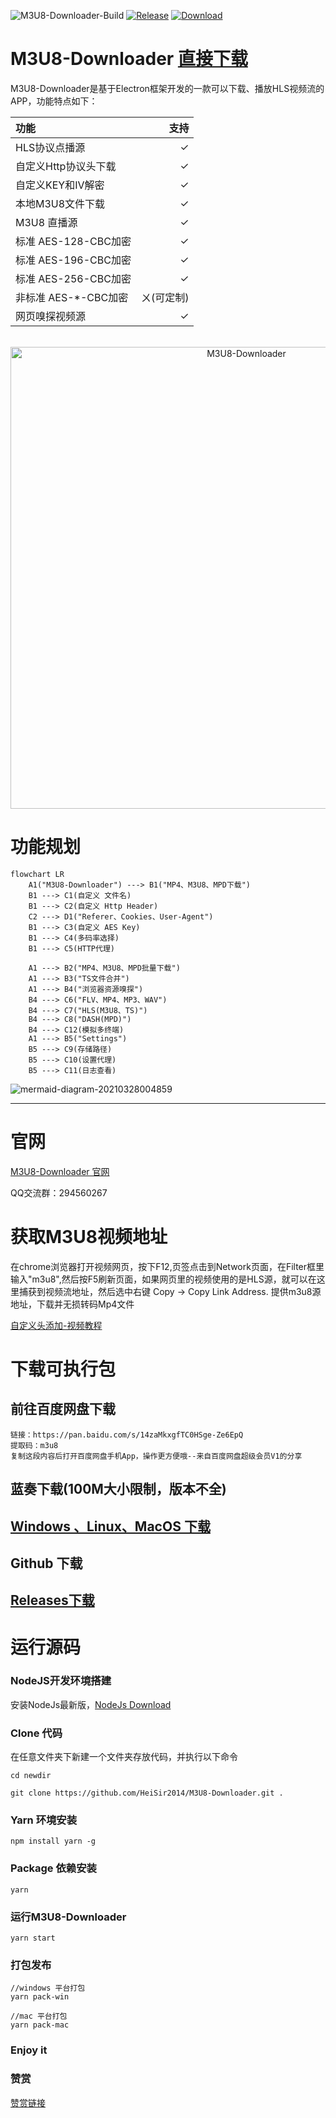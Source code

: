 
![M3U8-Downloader-Build](https://img.shields.io/github/workflow/status/heisir2014/M3U8-Downloader/M3U8-Downloader-Build?style=flat-square)
[![Release](https://img.shields.io/github/v/release/heisir2014/m3u8-downloader?style=flat-square)](https://github.com/HeiSir2014/M3U8-Downloader/releases/latest)
[![Download](https://img.shields.io/github/downloads/heisir2014/m3u8-downloader/total?style=flat-square)](https://github.com/HeiSir2014/M3U8-Downloader/releases/latest)
# M3U8-Downloader [直接下载](#下载可执行包)
M3U8-Downloader是基于Electron框架开发的一款可以下载、播放HLS视频流的APP，功能特点如下：

| 功能 | 支持 |
| :-- | --: |
| HLS协议点播源 | ✓ |
| 自定义Http协议头下载 | ✓ |
| 自定义KEY和IV解密 | ✓ |
| 本地M3U8文件下载 | ✓ |
| M3U8 直播源 | ✓ |
| 标准 AES-128-CBC加密 | ✓ |
| 标准 AES-196-CBC加密 | ✓ |
| 标准 AES-256-CBC加密 | ✓ |
| 非标准 AES-*-CBC加密 | ㄨ(可定制) |
| 网页嗅探视频源 | ✓ |


<div align="center">
    <br>
    <img width="739" src="https://github.com/HeiSir2014/M3U8-Downloader/blob/master/resource/HLSDownloadShow-3-1.gif?raw=true" alt="M3U8-Downloader">
    <br>
</div>

# 功能规划

```mermaid
flowchart LR
    A1("M3U8-Downloader") ---> B1("MP4、M3U8、MPD下载")
    B1 ---> C1(自定义 文件名)
    B1 ---> C2(自定义 Http Header)
    C2 ---> D1("Referer、Cookies、User-Agent")
    B1 ---> C3(自定义 AES Key)
    B1 ---> C4(多码率选择)
    B1 ---> C5(HTTP代理)
    
    A1 ---> B2("MP4、M3U8、MPD批量下载")
    A1 ---> B3("TS文件合并")
    A1 ---> B4("浏览器资源嗅探")
    B4 ---> C6("FLV、MP4、MP3、WAV")
    B4 ---> C7("HLS(M3U8、TS)")
    B4 ---> C8("DASH(MPD)")
    B4 ---> C12(模拟多终端)
    A1 ---> B5("Settings")
    B5 ---> C9(存储路径)
    B5 ---> C10(设置代理)
    B5 ---> C11(日志查看)
```
![mermaid-diagram-20210328004859](https://i.loli.net/2021/03/28/Ca5yhFQeTmG69DK.png)

---

# 官网
[M3U8-Downloader 官网](https://tools.heisir.cn/HLSDownload)

QQ交流群：294560267

# 获取M3U8视频地址

在chrome浏览器打开视频网页，按下F12,页签点击到Network页面，在Filter框里输入"m3u8",然后按F5刷新页面，如果网页里的视频使用的是HLS源，就可以在这里捕获到视频流地址，然后选中右键 Copy -> Copy Link Address.
提供m3u8源地址，下载并无损转码Mp4文件

[自定义头添加-视频教程](https://player.bilibili.com/player.html?aid=498666070&bvid=BV1QK411n7VJ&cid=206827525&page=1)

# 下载可执行包

## 前往百度网盘下载

```
链接：https://pan.baidu.com/s/14zaMkxgfTC0HSge-Ze6EpQ 
提取码：m3u8 
复制这段内容后打开百度网盘手机App，操作更方便哦--来自百度网盘超级会员V1的分享
```

## 蓝奏下载(100M大小限制，版本不全)
## [Windows 、Linux、MacOS 下载](https://tools.heisir.cn/HLSDownload/download.html)

## Github 下载
## [Releases下载](https://github.com/HeiSir2014/M3U8-Downloader/releases)

# 运行源码
### NodeJS开发环境搭建

安装NodeJs最新版，[NodeJs Download](http://nodejs.cn/download/)

### Clone 代码

在任意文件夹下新建一个文件夹存放代码，并执行以下命令
```
cd newdir

git clone https://github.com/HeiSir2014/M3U8-Downloader.git .
```
### Yarn 环境安装

```
npm install yarn -g
```

### Package 依赖安装

```
yarn
```
### 运行M3U8-Downloader

```
yarn start
```
### 打包发布

```
//windows 平台打包
yarn pack-win

//mac 平台打包
yarn pack-mac

```

### Enjoy it

### 赞赏

[赞赏链接](https://tools.heisir.cn/HLSDownload/2019/07/08/02/)
